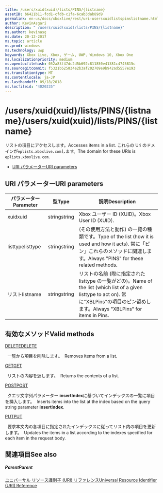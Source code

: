 ```yaml
---
title: /users/xuid(xuid)/lists/PINS/{listname}
assetID: b6421b11-fcd1-cfdb-c1fa-6cab3dab89d9
permalink: en-us/docs/xboxlive/rest/uri-usersxuidlistspinslistname.html
author: KevinAsgari
description: " /users/xuid(xuid)/lists/PINS/{listname}"
ms.author: kevinasg
ms.date: 20-12-2017
ms.topic: article
ms.prod: windows
ms.technology: uwp
keywords: Xbox Live, Xbox, ゲーム, UWP, Windows 10, Xbox One
ms.localizationpriority: medium
ms.openlocfilehash: 052a83f47dc2d5b692c811850e41381c4745815c
ms.sourcegitcommit: f5321b525034e2b3af202709e9b942ad5557e193
ms.translationtype: MT
ms.contentlocale: ja-JP
ms.lasthandoff: 09/18/2018
ms.locfileid: "4020235"
---
```

# <a name="usersxuidxuidlistspinslistname"></a><span data-ttu-id="9dcf0-104">/users/xuid(xuid)/lists/PINS/{listname}</span><span class="sxs-lookup"><span data-stu-id="9dcf0-104">/users/xuid(xuid)/lists/PINS/{listname}</span></span>
<span data-ttu-id="9dcf0-105">リストの項目にアクセスします。</span><span class="sxs-lookup"><span data-stu-id="9dcf0-105">Accesses items in a list.</span></span> <span data-ttu-id="9dcf0-106">これらの Uri のドメインが`eplists.xboxlive.com`します。</span><span class="sxs-lookup"><span data-stu-id="9dcf0-106">The domain for these URIs is `eplists.xboxlive.com`.</span></span>
 
  * [<span data-ttu-id="9dcf0-107">URI パラメーター</span><span class="sxs-lookup"><span data-stu-id="9dcf0-107">URI parameters</span></span>](#ID4EV)
 
<a id="ID4EV"></a>

 
## <a name="uri-parameters"></a><span data-ttu-id="9dcf0-108">URI パラメーター</span><span class="sxs-lookup"><span data-stu-id="9dcf0-108">URI parameters</span></span>
 
| <span data-ttu-id="9dcf0-109">パラメーター</span><span class="sxs-lookup"><span data-stu-id="9dcf0-109">Parameter</span></span>| <span data-ttu-id="9dcf0-110">型</span><span class="sxs-lookup"><span data-stu-id="9dcf0-110">Type</span></span>| <span data-ttu-id="9dcf0-111">説明</span><span class="sxs-lookup"><span data-stu-id="9dcf0-111">Description</span></span>| 
| --- | --- | --- | 
| <span data-ttu-id="9dcf0-112">xuid</span><span class="sxs-lookup"><span data-stu-id="9dcf0-112">xuid</span></span>| <span data-ttu-id="9dcf0-113">string</span><span class="sxs-lookup"><span data-stu-id="9dcf0-113">string</span></span>| <span data-ttu-id="9dcf0-114">Xbox ユーザー ID (XUID)。</span><span class="sxs-lookup"><span data-stu-id="9dcf0-114">Xbox User ID (XUID).</span></span>| 
| <span data-ttu-id="9dcf0-115">listtype</span><span class="sxs-lookup"><span data-stu-id="9dcf0-115">listtype</span></span>| <span data-ttu-id="9dcf0-116">string</span><span class="sxs-lookup"><span data-stu-id="9dcf0-116">string</span></span>| <span data-ttu-id="9dcf0-117">(その使用方法と動作) の一覧の種類です。</span><span class="sxs-lookup"><span data-stu-id="9dcf0-117">Type of the list (how it is used and how it acts).</span></span> <span data-ttu-id="9dcf0-118">常に「ピン」これらのメソッドに関連します。</span><span class="sxs-lookup"><span data-stu-id="9dcf0-118">Always "PINS" for these related methods.</span></span>| 
| <span data-ttu-id="9dcf0-119">リスト</span><span class="sxs-lookup"><span data-stu-id="9dcf0-119">listname</span></span>| <span data-ttu-id="9dcf0-120">string</span><span class="sxs-lookup"><span data-stu-id="9dcf0-120">string</span></span>| <span data-ttu-id="9dcf0-121">リストの名前 (際に指定された listtype の一覧がどの)。</span><span class="sxs-lookup"><span data-stu-id="9dcf0-121">Name of the list (which list of a given listtype to act on).</span></span> <span data-ttu-id="9dcf0-122">常に"XBLPins"の項目のピン留めします。</span><span class="sxs-lookup"><span data-stu-id="9dcf0-122">Always "XBLPins" for items in Pins.</span></span>| 
  
<a id="ID4EGC"></a>

 
## <a name="valid-methods"></a><span data-ttu-id="9dcf0-123">有効なメソッド</span><span class="sxs-lookup"><span data-stu-id="9dcf0-123">Valid methods</span></span>

[<span data-ttu-id="9dcf0-124">DELETE</span><span class="sxs-lookup"><span data-stu-id="9dcf0-124">DELETE</span></span>](uri-usersxuidlistspinslistnamedelete.md)

<span data-ttu-id="9dcf0-125">&nbsp;&nbsp;一覧から項目を削除します。</span><span class="sxs-lookup"><span data-stu-id="9dcf0-125">&nbsp;&nbsp;Removes items from a list.</span></span>

[<span data-ttu-id="9dcf0-126">GET</span><span class="sxs-lookup"><span data-stu-id="9dcf0-126">GET</span></span>](uri-usersxuidlistspinslistnameget.md)

<span data-ttu-id="9dcf0-127">&nbsp;&nbsp;リストの内容を返します。</span><span class="sxs-lookup"><span data-stu-id="9dcf0-127">&nbsp;&nbsp;Returns the contents of a list.</span></span>

[<span data-ttu-id="9dcf0-128">POST</span><span class="sxs-lookup"><span data-stu-id="9dcf0-128">POST</span></span>](uri-usersxuidlistspinslistnamepost.md)

<span data-ttu-id="9dcf0-129">&nbsp;&nbsp;クエリ文字列パラメーター **insertIndex**に基づいてインデックスの一覧に項目を挿入します。</span><span class="sxs-lookup"><span data-stu-id="9dcf0-129">&nbsp;&nbsp;Inserts items into the list at the index based on the query string parameter **insertIndex**.</span></span>

[<span data-ttu-id="9dcf0-130">PUT</span><span class="sxs-lookup"><span data-stu-id="9dcf0-130">PUT</span></span>](uri-usersxuidlistspinslistnameput.md)

<span data-ttu-id="9dcf0-131">&nbsp;&nbsp;要求本文内の各項目に指定されたインデックスに従ってリスト内の項目を更新します。</span><span class="sxs-lookup"><span data-stu-id="9dcf0-131">&nbsp;&nbsp;Updates the items in a list according to the indexes specified for each item in the request body.</span></span>
 
<a id="ID4EZC"></a>

 
## <a name="see-also"></a><span data-ttu-id="9dcf0-132">関連項目</span><span class="sxs-lookup"><span data-stu-id="9dcf0-132">See also</span></span>
 
<a id="ID4E2C"></a>

 
##### <a name="parent"></a><span data-ttu-id="9dcf0-133">Parent</span><span class="sxs-lookup"><span data-stu-id="9dcf0-133">Parent</span></span> 

[<span data-ttu-id="9dcf0-134">ユニバーサル リソース識別子 (URI) リファレンス</span><span class="sxs-lookup"><span data-stu-id="9dcf0-134">Universal Resource Identifier (URI) Reference</span></span>](../atoc-xboxlivews-reference-uris.md)

   